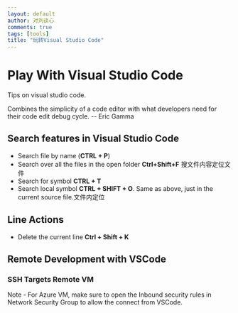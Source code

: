 ```yaml
---
layout: default
author: 对刘谈心
comments: true
tags: [tools]
title: "玩转Visual Studio Code"
---
```


# Play With Visual Studio Code

Tips on visual studio code.

Combines the simplicity of a code editor with what developers need for their code edit debug cycle.
-- Eric Gamma

## Search features in Visual Studio Code

- Search file by name (**CTRL + P**)
- Search over all the files in the open folder **Ctrl+Shift+F** 搜文件内容定位文件
- Search for symbol **CTRL + T**
- Search local symbol **CTRL + SHIFT + O**. Same as above, just in the current source file.文件内定位

## Line Actions

- Delete the current line **Ctrl + Shift + K**

## Remote Development with VSCode

### SSH Targets Remote VM

Note - For Azure VM, make sure to open the Inbound security rules in Network Security Group to allow the connect from VSCode.
